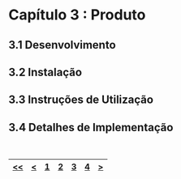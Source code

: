 # Capítulo 3 : Produto

## 3.1 Desenvolvimento

## 3.2 Instalação

## 3.3 Instruções de Utilização

## 3.4 Detalhes de Implementação

<br>

| [<<](capitulo1.md) | [<](capitulo2.md) | [1](capitulo1.md) | [2](capitulo2.md) | [3](capitulo3.md) | [4](capitulo4.md) | [>](capitulo4.md) |
| :---: | :---: | :---: | :---: | :---: | :---: | :---: |